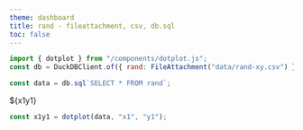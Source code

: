 ```yaml
---
theme: dashboard
title: rand - fileattachment, csv, db.sql
toc: false
---
```


```js
import { dotplot } from "/components/dotplot.js";
const db = DuckDBClient.of({ rand: FileAttachment("data/rand-xy.csv") });
```

```js
const data = db.sql`SELECT * FROM rand`;
```

<div class="card">${x1y1}</div>

```js
const x1y1 = dotplot(data, "x1", "y1");
```
